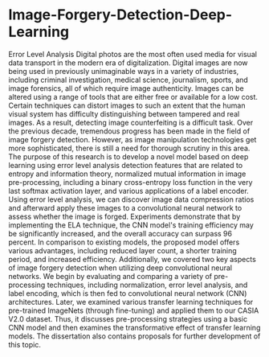 # Image-Forgery-Detection-Deep-Learning
Error Level Analysis
Digital photos are the most often used media for visual data transport in the modern era of 
digitalization. Digital images are now being used in previously unimaginable ways in a variety 
of industries, including criminal investigation, medical science, journalism, sports, and image 
forensics, all of which require image authenticity. Images can be altered using a range of tools 
that are either free or available for a low cost. Certain techniques can distort images to such an 
extent that the human visual system has difficulty distinguishing between tampered and real 
images. As a result, detecting image counterfeiting is a difficult task. Over the previous decade, 
tremendous progress has been made in the field of image forgery detection. However, as image 
manipulation technologies get more sophisticated, there is still a need for thorough scrutiny in 
this area. 
The purpose of this research is to develop a novel model based on deep learning using error 
level analysis detection features that are related to entropy and information theory, 
normalized mutual information in image pre-processing, including a binary cross-entropy loss 
function in the very last softmax activation layer, and various applications of a label encoder. 
Using error level analysis, we can discover image data compression ratios and afterward apply 
these images to a convolutional neural network to assess whether the image is forged. 
Experiments demonstrate that by implementing the ELA technique, the CNN model's training 
efficiency may be significantly increased, and the overall accuracy can surpass 96 percent. In 
comparison to existing models, the proposed model offers various advantages, including 
reduced layer count, a shorter training period, and increased efficiency. 
Additionally, we covered two key aspects of image forgery detection when utilizing deep 
convolutional neural networks. We begin by evaluating and comparing a variety of pre-processing techniques, including normalization, error level analysis, and label encoding, which 
is then fed to convolutional neural network (CNN) architectures. Later, we examined various 
transfer learning techniques for pre-trained ImageNets (through fine-tuning) and applied them 
to our CASIA V2.0 dataset. Thus, it discusses pre-processing strategies using a basic CNN 
model and then examines the transformative effect of transfer learning models. The dissertation 
also contains proposals for further development of this topic.
